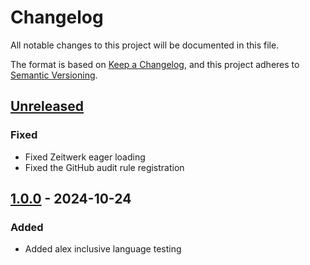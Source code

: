 # Changelog

All notable changes to this project will be documented in this file.

The format is based on [Keep a Changelog](https://keepachangelog.com/en/1.0.0/),
and this project adheres to [Semantic Versioning](https://semver.org/spec/v2.0.0.html).

## [Unreleased]

### Fixed

- Fixed Zeitwerk eager loading
- Fixed the GitHub audit rule registration

## [1.0.0] - 2024-10-24

### Added

- Added alex inclusive language testing

[Unreleased]: https://github.com/HealthDataInsight/way_of_working-inclusive_language-alex/compare/v1.0.0...HEAD
[1.0.0]: https://github.com/HealthDataInsight/way_of_working-inclusive_language-alex/releases/tag/v1.0.0
